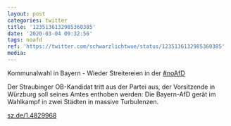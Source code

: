 ```yaml
---
layout: post
categories: twitter
title: '1235136132985360385'
date: '2020-03-04 09:32:56'
tags: noafd
ref: 'https://twitter.com/schwarzlichtwue/status/1235136132985360385'
media:
---
```

Kommunalwahl in Bayern - Wieder Streitereien in der [#noAfD](/t/noafd)



Der Straubinger OB-Kandidat tritt aus der Partei aus, der Vorsitzende in Würzburg soll seines Amtes enthoben werden: Die Bayern-AfD gerät im Wahlkampf in zwei Städten in massive Turbulenzen.



[sz.de/1.4829968](https://sz.de/1.4829968)